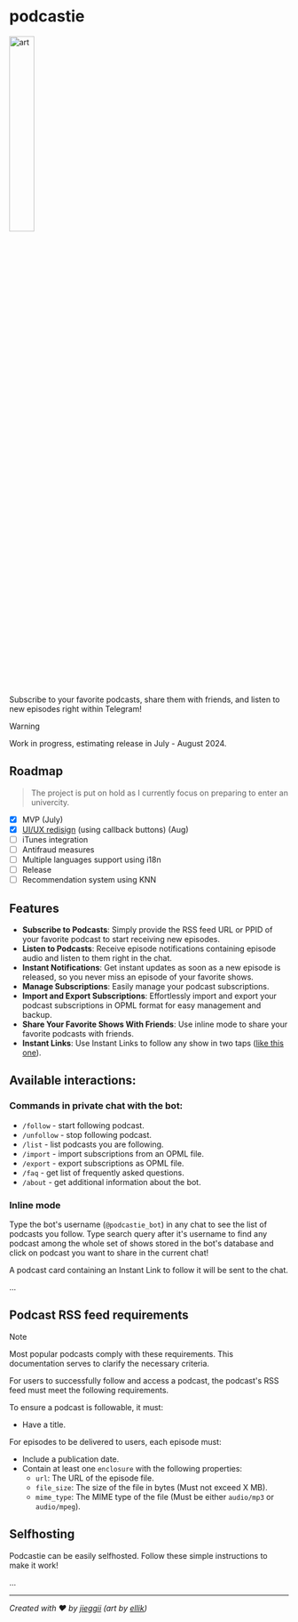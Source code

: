 # podcastie
<img src="https://imgur.com/kapg35n.jpg" alt="art" width="30%">

Subscribe to your favorite podcasts, share them with friends, and listen to new episodes right within Telegram!

> [!WARNING]
> Work in progress, estimating release in July - August 2024.

## Roadmap
> The project is put on hold as I currently focus on preparing to enter an univercity.

- [x] MVP (July)
- [x] [UI/UX redisign](https://github.com/jieggii/podcastie/tree/feature/ui-redesign) (using callback buttons) (Aug)
- [ ] iTunes integration 
- [ ] Antifraud measures 
- [ ] Multiple languages support using i18n 
- [ ] Release 
- [ ] Recommendation system using KNN 

## Features
* **Subscribe to Podcasts**: Simply provide the RSS feed URL or PPID of your favorite podcast to start receiving new episodes.
* **Listen to Podcasts**: Receive episode notifications containing episode audio and listen to them right in the chat.
* **Instant Notifications**: Get instant updates as soon as a new episode is released, so you never miss an episode of your favorite shows.
* **Manage Subscriptions**: Easily manage your podcast subscriptions.
* **Import and Export Subscriptions**: Effortlessly import and export your podcast subscriptions in OPML format for easy management and backup.
* **Share Your Favorite Shows With Friends**: Use inline mode to share your favorite podcasts with friends.
* **Instant Links**: Use Instant Links to follow any show in two taps ([like this one](https://t.me/podcastie_bot?start=YThjYmI5ZmU=)).

## Available interactions:
### Commands in private chat with the bot:
* `/follow` - start following podcast.
* `/unfollow` - stop following podcast.
* `/list` - list podcasts you are following.
* `/import` - import subscriptions from an OPML file.
* `/export` - export subscriptions as OPML file.
* `/faq` - get list of frequently asked questions.
* `/about` - get additional information about the bot.

### Inline mode
Type the bot's username (`@podcastie_bot`) in any chat to see the list of podcasts you follow.
Type search query after it's username to find any podcast among the whole set of shows stored in the bot's database 
and click on podcast you want to share in the current chat!

A podcast card containing an Instant Link to follow it will be sent to the chat.

...

## Podcast RSS feed requirements
> [!NOTE]
> Most popular podcasts comply with these requirements. 
> This documentation serves to clarify the necessary criteria.

For users to successfully follow and access a podcast, 
the podcast's RSS feed must meet the following requirements.

To ensure a podcast is followable, it must:
* Have a title.

For episodes to be delivered to users, each episode must:
* Include a publication date.
* Contain at least one `enclosure` with the following properties:
  * `url`: The URL of the episode file.
  * `file_size`: The size of the file in bytes (Must not exceed X MB).
  * `mime_type`: The MIME type of the file (Must be either `audio/mp3` or `audio/mpeg`).

## Selfhosting
Podcastie can be easily selfhosted. Follow these simple instructions to make it work!

...


---

*Created with ❤️ by [jieggii](https://github.com/jiegii) (art by [ellik](https://www.pixilart.com/ellik))*
